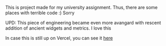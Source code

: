 This is project made for my university assignment. Thus, there are some places with terrible code :) Sorry

UPD: This piece of engineering became even more avangard with rescent addition of ancient widgets and metrics. I love this

In case this is still up on Vercel, you can see it [here](https://japanese-learn-db-manager.vercel.app/)

